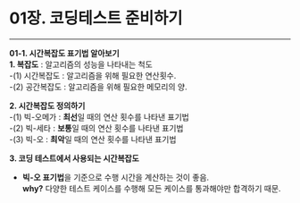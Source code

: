 # 01장. 코딩테스트 준비하기
___
**01-1. 시간복잡도 표기법 알아보기**  
**1. 복잡도** : 알고리즘의 성능을 나타내는 척도  
-(1) 시간복잡도 : 알고리즘을 위해 필요한 연산횟수.  
-(2) 공간복잡도 : 알고리즘을 위해 필요한 메모리의 양.  

**2. 시간복잡도 정의하기**  
-(1) 빅-오메가 : **최선**일 때의 연산 횟수를 나타낸 표기법  
-(2) 빅-세타 : **보통**일 때의 연산 횟수를 나타낸 표기법  
-(3) 빅-오 : **최악**일 때의 연산 횟수를 나타낸 표기법  

**3. 코딩 테스트에서 사용되는 시간복잡도**  
- **빅-오 표기법**을 기준으로 수행 시간을 계산하는 것이 좋음.  
**why?** 다양한 테스트 케이스를 수행해 모든 케이스를 통과해야만 합격하기 때문.
